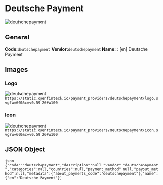 # Deutsche Payment 
![deutschepayment](https://static.openfintech.io/payment_providers/deutschepayment/logo.svg?w=600&c=v0.59.26#w100) 
## General 
**Code:**`deutschepayment` 
**Vendor:**`deutschepayment` 
**Name:** 
:	[en] Deutsche Payment 
## Images 
### Logo 
![deutschepayment](https://static.openfintech.io/payment_providers/deutschepayment/logo.svg?w=600&c=v0.59.26#w100) 
``` https://static.openfintech.io/payment_providers/deutschepayment/logo.svg?w=600&c=v0.59.26#w100 ``` 
### Icon 
![deutschepayment](https://static.openfintech.io/payment_providers/deutschepayment/icon.svg?w=600&c=v0.59.26#w100) 
``` https://static.openfintech.io/payment_providers/deutschepayment/icon.svg?w=600&c=v0.59.26#w100 ``` 
## JSON Object 
```json {"code":"deutschepayment","description":null,"vendor":"deutschepayment","categories":null,"countries":null,"payment_method":null,"payout_method":null,"metadata":{"about_payments_code":"deutschepayment"},"name":{"en":"Deutsche Payment"}} ``` 
